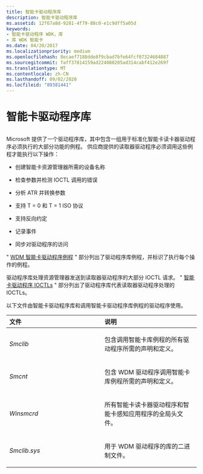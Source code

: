 ```yaml
---
title: 智能卡驱动程序库
description: 智能卡驱动程序库
ms.assetid: 12f67a8d-9281-4f79-88c0-e1c9dff5a05d
keywords:
- 智能卡驱动程序 WDK，库
- 库 WDK 智能卡
ms.date: 04/20/2017
ms.localizationpriority: medium
ms.openlocfilehash: 8ecaef7188dde8f9cbad7bfe64fcf07324684887
ms.sourcegitcommit: faff37814159ad224080205ad314cabf412e269f
ms.translationtype: MT
ms.contentlocale: zh-CN
ms.lasthandoff: 09/02/2020
ms.locfileid: "89381441"
---
```

# <a name="smart-card-driver-library"></a>智能卡驱动程序库


## <span id="_ntovr_smart_card_driver_library"></span><span id="_NTOVR_SMART_CARD_DRIVER_LIBRARY"></span>


Microsoft 提供了一个驱动程序库，其中包含一组用于标准化智能卡读卡器驱动程序必须执行的大部分功能的例程。 供应商提供的读取器驱动程序必须调用这些例程才能执行以下操作：

-   创建智能卡资源管理器所需的设备名称

-   检查参数并检测 IOCTL 调用的错误

-   分析 ATR 并转换参数

-   支持 T = 0 和 T = 1 ISO 协议

-   支持反向约定

-   记录事件

-   同步对驱动程序的访问

" [WDM 智能卡驱动程序例程](/previous-versions/ff549046(v=vs.85)) " 部分列出了驱动程序库例程，并标识了执行每个操作的例程。

驱动程序库处理资源管理器发送到读取器驱动程序的大部分 IOCTL 请求。 " [智能卡驱动程序 IOCTLs](/windows-hardware/drivers/ddi/index) " 部分列出了驱动程序库代表读取器驱动程序处理的 IOCTLs。

以下文件由智能卡驱动程序库和调用智能卡驱动程序库例程的驱动程序使用。

<table>
<colgroup>
<col width="50%" />
<col width="50%" />
</colgroup>
<thead>
<tr class="header">
<th align="left">文件</th>
<th align="left">说明</th>
</tr>
</thead>
<tbody>
<tr class="odd">
<td align="left"><p><em>Smclib</em></p></td>
<td align="left"><p>包含调用智能卡库例程的所有驱动程序所需的声明和定义。</p></td>
</tr>
<tr class="even">
<td align="left"><p><em>Smcnt</em></p></td>
<td align="left"><p>包含 WDM 驱动程序调用智能卡库例程所需的声明和定义。</p></td>
</tr>
<tr class="odd">
<td align="left"><p><em>Winsmcrd</em></p></td>
<td align="left"><p>所有智能卡读卡器驱动程序和智能卡感知应用程序的全局头文件。</p></td>
</tr>
<tr class="even">
<td align="left"><p><em>Smclib.sys</em></p></td>
<td align="left"><p>用于 WDM 驱动程序的库的二进制文件。</p></td>
</tr>
</tbody>
</table>

 

 

